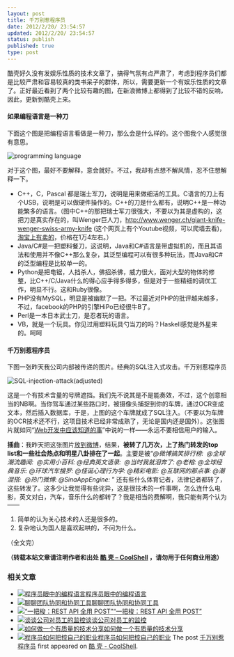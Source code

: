 ```yaml
---
layout: post
title: 千万别惹程序员
date: 2012/2/20/ 23:54:57
updated: 2012/2/20/ 23:54:57
status: publish
published: true
type: post
---
```


酷壳好久没有发娱乐性质的技术文章了，搞得气氛有点严肃了，考虑到程序员们都是比较严肃和容易较真的类书呆子的群体，所以，需要更新一个有娱乐性质的文章了。正好最近看到了两个比较有趣的图，在新浪微博上都得到了比较不错的反响，因此，更新到酷壳上来。


#### 如果编程语言是一种刀


下面这个图是把编程语言看做是一种刀，那么会是什么样的。这个图我个人感觉很有意思。


![](https://coolshell.cn/wp-content/uploads/2012/02/programming-language.jpg "programming language")


对于这个图，最好不要解释，意会就好。不过，我却有点想不解风情，忍不住想解释一下。



* C++，C，Pascal 都是瑞士军刀，说明是用来做细活的工具。C语言的刀上有个USB，说明是可以做硬件操作的。C++的刀是什么都有，说明C++是一种功能繁多的语言。（图中C++的那把瑞士军刀很强大，不要以为其是虚构的，这把刀是真实存在的，叫Wenger巨人刀，<http://www.wenger.ch/giant-knife-wenger-swiss-army-knife> (这个网页上有个Youtube视频，可以爬墙去看)，[淘宝上有卖的](http://s.taobao.com/search?q=giant-knife-wenger-swiss-army-knife&keyword=&commend=all&ssid=s5-e&search_type=item&atype=&tracelog=&sourceId=tb.index&initiative_id=tbindexz_20120220)，价格在1万4左右。）
* Java/C#是一把塑料餐刀，这说明，Java和C#语言是带虚拟机的，而且其语法和使用并不像C++那么复杂，其泛型编程可以有很多种玩法，而Java和C#的泛型编程是比较单一的。
* Python是把电锯，人挡杀人，佛招杀佛，威力很大，面对大型的物体的修整，比C++/C/Java什么的得心应手得多得多，但是对于一些精细的调优工作，明显不行。这和Ruby很像。
* PHP没有MySQL，明显是被幽默了一把。不过最近对PHP的批评越来越多，不过，facebook的PHP的引擎HiPo已经很牛B了。
* Perl是一本日本武士刀，是忍者玩的语言。
* VB，就是一个玩具。你见过用塑料玩具勺当刀的吗？Haskell感觉是外星来的。呵呵


#### 千万别惹程序员


下图一张昨天我公司内部被传递的图片。经典的SQL注入式攻击。千万别惹程序员


![](https://coolshell.cn/wp-content/uploads/2012/02/SQL-injection-attackadjusted.jpg "SQL-injection-attack(adjusted)")


这是一个有技术含量的号牌遮挡。我们先不说其是不是能奏效，不过，这个创意相当的NB啊。当你驾车通过某些路口时，被摄像头捕捉到你的车牌，通过OCR变成文本，然后插入数据库，于是，上图的这个车牌就成了SQL注入。（不要以为车牌的OCR技术还不行，这项目技术已经非常成熟了，无论是国内还是国外）。这张图片就如同“[Web开发中应该知道的事](https://coolshell.cn/articles/6043.html "Web开发中需要了解的东西")”中说的一样——永远不要相信用户的输入。


**插曲**：我昨天把这张图片[放到微博](http://weibo.com/1401880315/y6kIAj1oN)，结果，**被转了几万次，上了热门转发的top list和一些社会热点和明星八卦排在了一起**。主要是被“*@微博搞笑排行榜:  @全球潮流趣闻:  @实用小百科: @经典英文语录:  @当时我就泪奔了: @老榕: @全球经典音乐: @环球汽车搜罗: @怪诞心理行为学: @精彩电影: @互联网的那点事: @潮混搭:  @热门微博: @SinaAppEngine:* ” 还有些什么体育记者，法律记者都转了， 这些转发了。这多少让我觉得有些诧异，这是很技术的一件事啊，怎么连什么电影，英文对白，汽车，音乐什么的都转了？我是相当的费解啊，我只能有两个认为——


1. 简单的认为关心技术的人还是很多的。
2. 复杂地认为国人是喜欢起哄的，不问为什么。


（全文完）



**（转载本站文章请注明作者和出处 [酷 壳 – CoolShell](https://coolshell.cn/) ，请勿用于任何商业用途）**



### 相关文章

* [![程序员眼中的编程语言](https://coolshell.cn/wp-content/uploads/2009/12/language-fanboys-150x150.jpg)](https://coolshell.cn/articles/1992.html)[程序员眼中的编程语言](https://coolshell.cn/articles/1992.html)
* [![聊聊团队协同和协同工具](https://coolshell.cn/wp-content/uploads/2022/10/communication-150x150.png)](https://coolshell.cn/articles/22298.html)[聊聊团队协同和协同工具](https://coolshell.cn/articles/22298.html)
* [![“一把梭：REST API 全用 POST”](https://coolshell.cn/wp-content/uploads/2022/02/http_method-150x150.png)](https://coolshell.cn/articles/22173.html)[“一把梭：REST API 全用 POST”](https://coolshell.cn/articles/22173.html)
* [![谈谈公司对员工的监控](https://coolshell.cn/wp-content/uploads/2022/02/monitoring-150x150.jpeg)](https://coolshell.cn/articles/22157.html)[谈谈公司对员工的监控](https://coolshell.cn/articles/22157.html)
* [![如何做一个有质量的技术分享](https://coolshell.cn/wp-content/uploads/2021/07/knowledge_sharing-300x169-1-150x150.jpeg)](https://coolshell.cn/articles/21589.html)[如何做一个有质量的技术分享](https://coolshell.cn/articles/21589.html)
* [![程序员如何把控自己的职业](https://coolshell.cn/wp-content/uploads/2020/08/programmer.01-e1596792460687-150x150.png)](https://coolshell.cn/articles/20977.html)[程序员如何把控自己的职业](https://coolshell.cn/articles/20977.html)
The post [千万别惹程序员](https://coolshell.cn/articles/6639.html) first appeared on [酷 壳 - CoolShell](https://coolshell.cn).